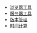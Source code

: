 * [浏览器工具](utilsWork/children/browser.md)
* [服务器工具](utilsWork/children/server.md)
* [版本管理](utilsWork/children/git_version.md)
* [时间计算](utilsWork/children/time.md)
